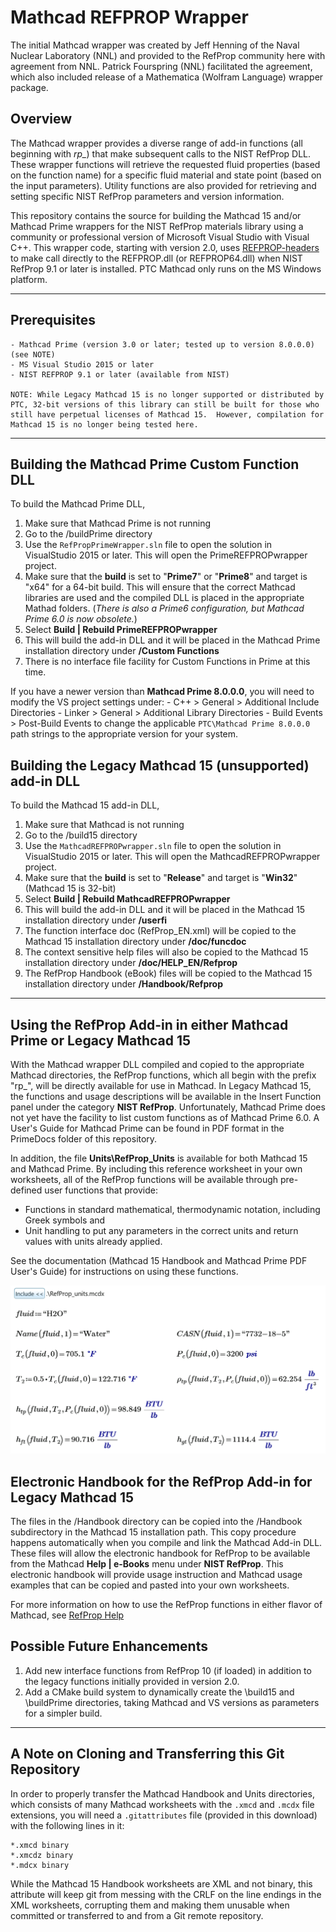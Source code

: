 # Mathcad REFPROP Wrapper

The initial Mathcad wrapper was created by Jeff Henning of the Naval Nuclear Laboratory (NNL) and provided to the RefProp community here with agreement from NNL.  Patrick Fourspring (NNL) facilitated the agreement, which also included release of a Mathematica (Wolfram Language) wrapper package.

## Overview

The Mathcad wrapper provides a diverse range of add-in functions (all beginning with *rp_*) that make subsequent calls to the NIST RefProp DLL.  These wrapper functions will retrieve the requested fluid properties (based on the function name) for a specific fluid material and state point (based on the input parameters).  Utility functions are also provided for retrieving and setting specific NIST RefProp parameters and version information.

This repository contains the source for building the Mathcad 15 and/or Mathcad Prime wrappers for the NIST RefProp materials library using a community or professional version of Microsoft Visual Studio with Visual C++.   This wrapper code, starting with version 2.0, uses [REFPROP-headers](https://github.com/CoolProp/REFPROP-headers) to make call directly to the REFPROP.dll (or REFPROP64.dll) when NIST RefProp 9.1 or later is installed.  PTC Mathcad only runs on the MS Windows platform. 

------

## Prerequisites

    - Mathcad Prime (version 3.0 or later; tested up to version 8.0.0.0) (see NOTE)
    - MS Visual Studio 2015 or later
    - NIST REFPROP 9.1 or later (available from NIST)  
  
    NOTE: While Legacy Mathcad 15 is no longer supported or distributed by PTC, 32-bit versions of this library can still be built for those who still have perpetual licenses of Mathcad 15.  However, compilation for Mathcad 15 is no longer being tested here.
------

## Building the Mathcad Prime Custom Function DLL

To build the Mathcad Prime DLL,

1. Make sure that Mathcad Prime is not running
2. Go to the /buildPrime directory
3. Use the `RefPropPrimeWrapper.sln` file to open the solution in VisualStudio 2015 or later.  This will open the PrimeREFPROPwrapper project. 
4. Make sure that the **build** is set to "**Prime7**" or "**Prime8**" and target is "x64" for a 64-bit build.  This will ensure that the correct Mathcad libraries are used and the compiled DLL is placed in the appropriate Mathad folders. (_There is also a Prime6 configuration, but Mathcad Prime 6.0 is now obsolete._)
5. Select **Build | Rebuild PrimeREFPROPwrapper**
6. This will build the add-in DLL and it will be placed in the Mathcad Prime installation directory under **/Custom Functions**
7. There is no interface file facility for Custom Functions in Prime at this time.

If you have a newer version than **Mathcad Prime 8.0.0.0**, you will need to modify the VS project settings under:
    - C++ > General > Additional Include Directories
    - Linker > General > Additional Library Directories
    - Build Events > Post-Build Events
to change the applicable `PTC\Mathcad Prime 8.0.0.0` path strings to the appropriate version for your system.

## Building the Legacy Mathcad 15 (unsupported) add-in DLL

To build the Mathcad 15 add-in DLL, 

1. Make sure that Mathcad is not running
2. Go to the /build15 directory
3. Use the `MathcadREFPROPwrapper.sln` file to open the solution in VisualStudio 2015 or later.  This will open the MathcadREFPROPwrapper project. 
4. Make sure that the **build** is set to "**Release**" and target is "**Win32**" (Mathcad 15 is 32-bit) 
5. Select **Build | Rebuild MathcadREFPROPwrapper**
6. This will build the add-in DLL and it will be placed in the Mathcad 15 installation directory under **/userfi**
7. The function interface doc (RefProp_EN.xml) will be copied to the Mathcad 15 installation directory under **/doc/funcdoc**
8. The context sensitive help files will also be copied to the Mathcad 15 installation directory under **/doc/HELP_EN/Refprop**
9. The RefProp Handbook (eBook) files will be copied to the Mathcad 15 installation directory under **/Handbook/Refprop**

------

## Using the RefProp Add-in in either Mathcad Prime or Legacy Mathcad 15

With the Mathcad wrapper DLL compiled and copied to the appropriate Mathcad directories, the RefProp functions, which all begin with the prefix "rp_", will be directly available for use in Mathcad.  In Legacy Mathcad 15, the functions and usage descriptions will be available in the Insert Function panel under the category **NIST RefProp**. Unfortunately, Mathcad Prime does not yet have the facility to list custom functions as of Mathcad Prime 6.0.  A User's Guide
for Mathcad Prime can be found in PDF format in the PrimeDocs folder of this repository.  
  
In addition, the file **Units\RefProp_Units** is available for both Mathcad 15 and Mathcad Prime.  By including this reference worksheet in your own worksheets, all of the RefProp functions will be available through pre-defined user functions that provide:
- Functions in standard mathematical, thermodynamic notation, including Greek symbols and
- Unit handling to put any parameters in the correct units and return values with units already applied.

See the documentation (Mathcad 15 Handbook and Mathcad Prime PDF User's Guide) for instructions on using these functions.

![Example Screenshot](img/Screenshot-Units.png "Units Screenshot") 
 
## Electronic Handbook for the RefProp Add-in for Legacy Mathcad 15

The files in the /Handbook directory can be copied into the /Handbook subdirectory in the Mathcad 15 installation path.  This copy procedure happens automatically when you compile and link the Mathcad Add-in DLL.  These files will allow the electronic handbook for RefProp to be available from the Mathcad **Help | e-Books** menu under **NIST RefProp**.  This electronic handbook will provide usage instruction and Mathcad usage examples that can be copied and pasted into your own worksheets.
  
For more information on how to use the RefProp functions in either flavor of Mathcad, see [RefProp Help](https://raw.githack.com/usnistgov/REFPROP-wrappers/master/wrappers/Mathcad/doc/HELP_EN/Refprop/RefpropHelp.htm)  

## Possible Future Enhancements

1. Add new interface functions from RefProp 10 (if loaded) in addition to the legacy functions initially provided in version 2.0.
2. Add a CMake build system to dynamically create the \build15 and \buildPrime directories, taking Mathcad and VS versions as parameters for a simpler build.

------

## A Note on Cloning and Transferring this Git Repository

In order to properly transfer the Mathcad Handbook and Units directories, which consists of many Mathcad worksheets with the `.xmcd` and `.mcdx` file extensions, you will need a `.gitattributes` file (provided in this download) with the following lines in it:  

    *.xmcd binary
    *.xmcdz binary
    *.mdcx binary

While the Mathcad 15 Handbook worksheets are XML and not binary, this attribute will keep git from messing with the CRLF on the line endings in the XML worksheets, corrupting them and making them unusable when committed or transferred to and from a Git remote repository.	


